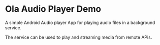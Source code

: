 # Ola Audio Player Demo

A simple Android Audio player App for playing audio files in a background service. 

The service can be used to play and streaming media from remote APIs.



